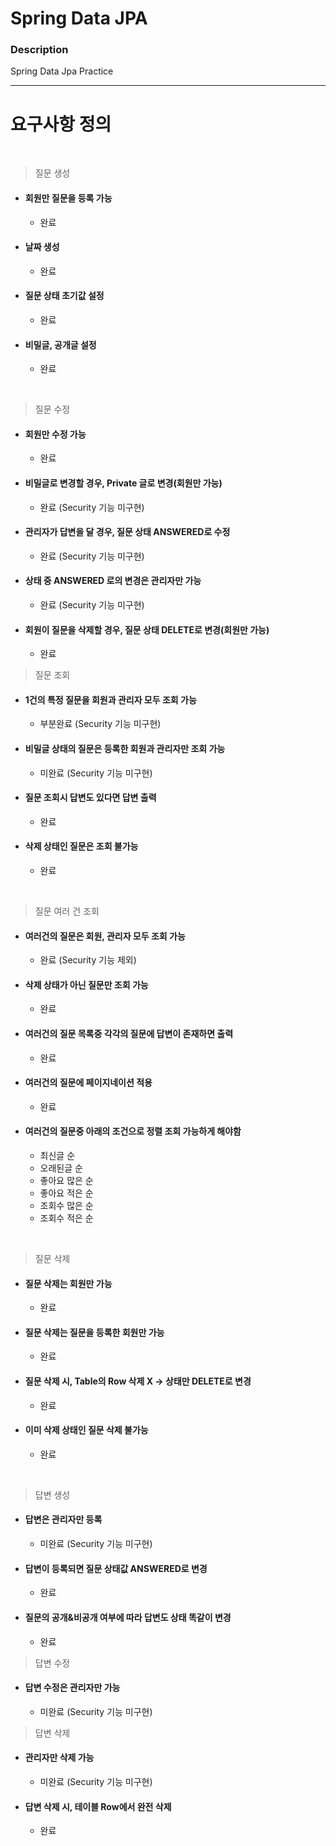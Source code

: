 # Spring Data JPA

### Description
Spring Data Jpa Practice

---

# 요구사항 정의

<br>

> 질문 생성

- #### 회원만 질문을 등록 가능
    - 완료
- #### 날짜 생성
    - 완료
- #### 질문 상태 초기값 설정
    - 완료
- #### 비밀글, 공개글 설정
    - 완료

<br>

> 질문 수정

- #### 회원만 수정 가능
    - 완료
- #### 비밀글로 변경할 경우, Private 글로 변경(회원만 가능)
    - 완료 (Security 기능 미구현)
- #### 관리자가 답변을 달 경우, 질문 상태 ANSWERED로 수정
    - 완료 (Security 기능 미구현)
- #### 상태 중 ANSWERED 로의 변경은 관리자만 가능
    - 완료 (Security 기능 미구현)
- #### 회원이 질문을 삭제할 경우, 질문 상태 DELETE로 변경(회원만 가능)
    - 완료

> 질문 조회

- #### 1건의 특정 질문을 회원과 관리자 모두 조회 가능
    - 부분완료 (Security 기능 미구현)
- #### 비밀글 상태의 질문은 등록한 회원과 관리자만 조회 가능
    - 미완료 (Security 기능 미구현)
- #### 질문 조회시 답변도 있다면 답변 출력
    - 완료
- #### 삭제 상태인 질문은 조회 불가능
    - 완료

<br>

> 질문 여러 건 조회

- #### 여러건의 질문은 회원, 관리자 모두 조회 가능
    - 완료 (Security 기능 제외)
- #### 삭제 상태가 아닌 질문만 조회 가능
    - 완료
- #### 여러건의 질문 목록중 각각의 질문에 답변이 존재하면 출력
    - 완료
- #### 여러건의 질문에 페이지네이션 적용
    - 완료
- #### 여러건의 질문중 아래의 조건으로 정렬 조회 가능하게 해야함
    - 최신글 순
    - 오래된글 순
    - 좋아요 많은 순
    - 좋아요 적은 순
    - 조회수 많은 순
    - 조회수 적은 순

<br>

> 질문 삭제

- #### 질문 삭제는 회원만 가능
    - 완료
- #### 질문 삭제는 질문을 등록한 회원만 가능
    - 완료
- #### 질문 삭제 시, Table의 Row 삭제 X -> 상태만 DELETE로 변경
    - 완료
- #### 이미 삭제 상태인 질문 삭제 불가능
    - 완료

<br>

> 답변 생성

- #### 답변은 관리자만 등록
    - 미완료 (Security 기능 미구현)
- #### 답변이 등록되면 질문 상태값 ANSWERED로 변경
    - 완료
- #### 질문의 공개&비공개 여부에 따라 답변도 상태 똑같이 변경
    - 완료

> 답변 수정

- #### 답변 수정은 관리자만 가능
    - 미완료 (Security 기능 미구현)

> 답변 삭제

- #### 관리자만 삭제 가능
    - 미완료 (Security 기능 미구현)
- #### 답변 삭제 시, 테이블 Row에서 완전 삭제
    - 완료
